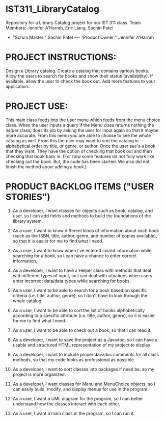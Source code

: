 # IST311_LibraryCatalog #
Repository for a Library Catalog project for our IST 311 class.
Team Members: Jennifer A'Harrah, Eric Liang, Sachin Patel
* "Scrum Master:" Sachin Patel --- "Product Owner:" Jennifer A'Harrah

# PROJECT INSTRUCTIONS:
Design a Library catalog. Create a catalog that contains various books.
Allow the users to search for books and show their status (availability). 
If available, allow the user to check the book out.
Add more features to your application.

# PROJECT USE: 
 This main class feeds into the user menu which feeds from the menu choice class. When the user inputs a query if the Menu class returns nothing the helper class, does its job by asking the user for input again so that it maybe more accurate. From this menu you are able to choose to see the whole catalog as well. From this the user may want to sort the catalog in alphabetical order by title, or genre, or author. Once the user see's a book that they want. They have the option of checking that book out and then checking that book back in. (For now some features do not fully work like checking out the book. But, the code has been started. We also did not finish the method about adding a book.)


# PRODUCT BACKLOG ITEMS ("USER STORIES")	
1) As a developer, I want classes for objects such as book, catalog, and user, so I can add fields and methods to build the foundations of the library system.	

2) As a user, I want to know different kinds of information about each book (such as the ISBN, title, author, genre, and number of copies available), so that it is easier for me to find what I need.	

3) As a user, I want to know when I’ve entered invalid information while searching for a book, so I can have a chance to enter correct information.		

4) As a developer, I want to have a Helper class with methods that deal with different types of input, so I can deal with situations when users enter incorrect data/data types while searching for books.

5) As a user, I want to be able to search for a book based on specific criteria (i.e. title, author, genre), so I don't have to look through the whole catalog.														

6) As a user, I want to be able to sort the list of books alphabetically according to a specific attribute (i.e. title, author, genre), so it is easier for me to find what I need.						

7) As a user, I want to be able to check out a book, so that I can read it.	

8) As a developer, I want to save the project as a Javadoc, so I can have a usable and structured HTML representation of my project to display.														

9) As a developer, I want to include proper Javadoc comments for all class methods, so that my code looks as professional as possible.														

10) As a developer, I want to sort classes into packages if need be, so my project is more organized.	

11) As a developer, I want classes for Menu and MenuChoice objects, so I can easily build, modify, and display menus for use in the program.											

12) As a user, I want a UML diagram for the program, so I can better understand how the classes interact with each other.														
13) As a user, I want a main class in the program, so I can run it.														
